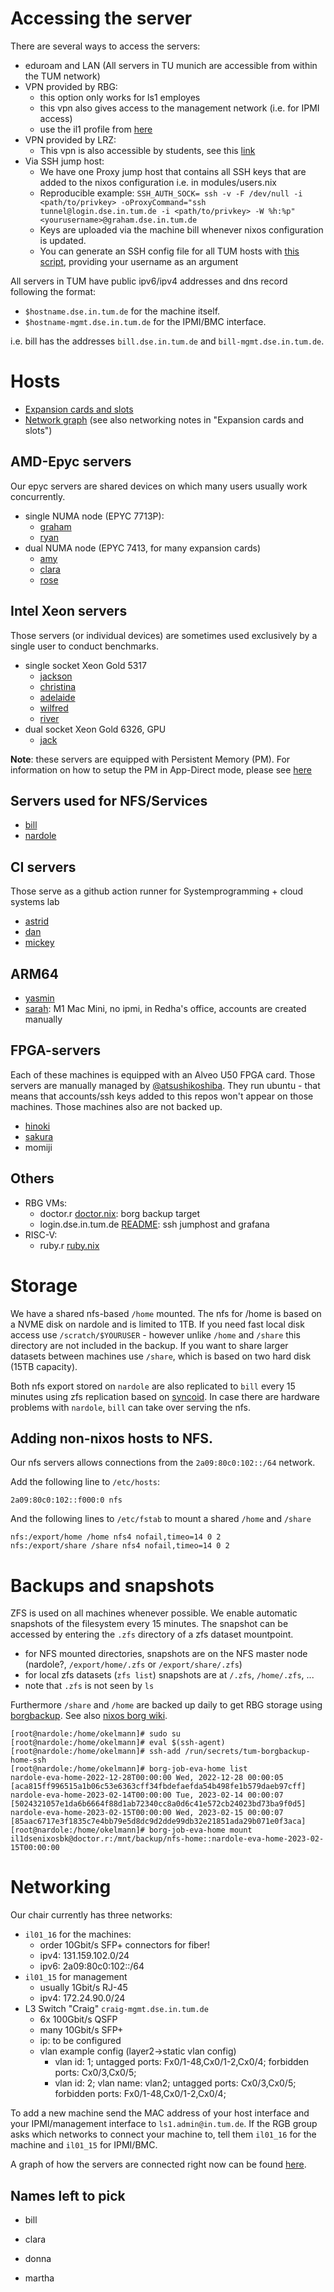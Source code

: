# Accessing the server

There are several ways to access the servers:

- eduroam and LAN (All servers in TU munich are accessible from within the TUM network)
- VPN provided by RBG:
  - this option only works for ls1 employes
  - this vpn also gives access to the management network (i.e. for IPMI access)
  - use the il1 profile from [here](https://vpn.rbg.tum.de)
- VPN provided by LRZ:
  - This vpn is also accessible by students, see this [link](https://doku.lrz.de/display/PUBLIC/VPN+-+OpenVPN+Testbetrieb)
- Via SSH jump host:
  - We have one Proxy jump host that contains all SSH keys that are added to the nixos configuration i.e. in modules/users.nix
  - Reproducible example: `SSH_AUTH_SOCK= ssh -v -F /dev/null -i <path/to/privkey> -oProxyCommand="ssh tunnel@login.dse.in.tum.de -i <path/to/privkey> -W %h:%p" <yourusername>@graham.dse.in.tum.de`
  - Keys are uploaded via the machine bill whenever nixos configuration is updated.
  - You can generate an SSH config file for all TUM hosts with [this script](../gen-ssh-config.sh), providing your username as an argument

All servers in TUM have public ipv6/ipv4 addresses and dns record following the format:

- `$hostname.dse.in.tum.de` for the machine itself.
- `$hostname-mgmt.dse.in.tum.de` for the IPMI/BMC interface.

i.e. bill has the addresses `bill.dse.in.tum.de` and `bill-mgmt.dse.in.tum.de`.

# Hosts

- [Expansion cards and slots](../expansion_cards.md)
- [Network graph](graph.md) (see also networking notes in "Expansion cards and slots")


## AMD-Epyc servers

Our epyc servers are shared devices on which many users usually work concurrently.

- single NUMA node (EPYC 7713P):
  - [graham](graham.md)
  - [ryan](ryan.md)
- dual NUMA node (EPYC 7413, for many expansion cards)
  - [amy](amy.md)
  - [clara](clara.md)
  - [rose](rose.md)

## Intel Xeon servers

Those servers (or individual devices) are sometimes used exclusively by a single user to conduct benchmarks. 

- single socket Xeon Gold 5317  
  - [jackson](jackson.md)
  - [christina](christina.md)
  - [adelaide](adelaide.md)
  - [wilfred](wilfred.md)
  - [river](river.md)
- dual socket Xeon Gold 6326, GPU
  - [jack](jack.md)

**Note**: these servers are equipped with Persistent Memory (PM). 
For information on how to setup the PM in App-Direct mode, please see [here](../SETUP_PM.md)

## Servers used for NFS/Services

- [bill](bill.md)
- [nardole](nardole.md)

## CI servers

Those serve as a github action runner for Systemprogramming + cloud systems lab

- [astrid](astrid.md)
- [dan](dan.md)
- [mickey](mickey.md)


## ARM64

- [yasmin](yasmin.md)
- [sarah](sarah.md): M1 Mac Mini, no ipmi, in Redha's office, accounts are created manually

## FPGA-servers

Each of these machines is equipped with an Alveo U50 FPGA card.  Those servers
are manually managed by [@atsushikoshiba](@atsushikoshiba). They run ubuntu -
that means that accounts/ssh keys added to this repos won't appear on those
machines.  Those machines also are not backed up.

- [hinoki](hinoki.md)
- [sakura](sakura.md)
- momiji

## Others

- RBG VMs:
  - doctor.r [doctor.nix](doctor.nix): borg backup target
  - login.dse.in.tum.de [README](/modules/jumphost/README.md): ssh jumphost and grafana
- RISC-V:
  - ruby.r [ruby.nix](ruby.nix)

# Storage

We have a shared nfs-based `/home` mounted. The nfs for /home is based on a NVME
disk on nardole and is limited to 1TB. If you need fast local disk access use
`/scratch/$YOURUSER` - however unlike `/home` and `/share` this directory are
not included in the backup. If you want to share larger datasets between
machines use `/share`, which is based on two hard disk (15TB capacity).

Both nfs export stored on `nardole` are also replicated to `bill` every 15
minutes using zfs replication based on
[syncoid](https://github.com/TUM-DSE/doctor-cluster-config/blob/master/modules/nfs/server-backup.nix).
In case there are hardware problems with `nardole`, `bill` can take over serving
the nfs.

## Adding non-nixos hosts to NFS.

Our nfs servers allows connections from the `2a09:80c0:102::/64` network.

Add the following line to `/etc/hosts`:

```
2a09:80c0:102::f000:0 nfs
```

And the following lines to `/etc/fstab` to mount a shared `/home` and `/share`

```
nfs:/export/home /home nfs4 nofail,timeo=14 0 2
nfs:/export/share /share nfs4 nofail,timeo=14 0 2
```

# Backups and snapshots

ZFS is used on all machines whenever possible. We enable automatic snapshots of
the filesystem every 15 minutes. The snapshot can be accessed by entering the
`.zfs` directory of a zfs dataset mountpoint.

- for NFS mounted directories, snapshots are on the NFS master node (nardole?, `/export/home/.zfs` or `/export/share/.zfs`)
- for local zfs datasets (`zfs list`) snapshots are at `/.zfs`, `/home/.zfs`, ...
- note that `.zfs` is not seen by `ls`

Furthermore `/share` and `/home` are backed up daily to get RBG storage using
[borgbackup](https://github.com/TUM-DSE/doctor-cluster-config/blob/master/modules/nfs/server.nix). See also [nixos borg wiki](https://nixos.wiki/wiki/Borg_backup#Mounting_point-in-time_archives).

```console
[root@nardole:/home/okelmann]# sudo su
[root@nardole:/home/okelmann]# eval $(ssh-agent)
[root@nardole:/home/okelmann]# ssh-add /run/secrets/tum-borgbackup-home-ssh
[root@nardole:/home/okelmann]# borg-job-eva-home list
nardole-eva-home-2022-12-28T00:00:00 Wed, 2022-12-28 00:00:05 [aca815ff996515a1b06c53e6363cff34fbdefaefda54b498fe1b579daeb97cff]
nardole-eva-home-2023-02-14T00:00:00 Tue, 2023-02-14 00:00:07 [5024321057e1da6b6664f88d1ab72340cc8a0d6c41e572cb24023bd73ba9f0d5]
nardole-eva-home-2023-02-15T00:00:00 Wed, 2023-02-15 00:00:07 [85aac6717e3f1835c7e4bb79e5d8dc9d2dde99db32e21851ada29b071e0f3aca]
[root@nardole:/home/okelmann]# borg-job-eva-home mount il1dsenixosbk@doctor.r:/mnt/backup/nfs-home::nardole-eva-home-2023-02-15T00:00:00
```

# Networking

Our chair currently has three networks:

- `il01_16` for the machines:
  - order 10Gbit/s SFP+ connectors for fiber!
  - ipv4: 131.159.102.0/24
  - ipv6: 2a09:80c0:102::/64
- `il01_15` for management
  - usually 1Gbit/s RJ-45
  - ipv4: 172.24.90.0/24
- L3 Switch "Craig" `craig-mgmt.dse.in.tum.de`
  - 6x 100Gbit/s QSFP
  - many 10Gbit/s SFP+
  - ip: to be configured
  - vlan example config (layer2->static vlan config)
    - vlan id: 1; untagged ports: Fx0/1-48,Cx0/1-2,Cx0/4; forbidden ports: Cx0/3,Cx0/5;
    - vlan id: 2; vlan name: vlan2; untagged ports: Cx0/3,Cx0/5; forbidden ports: Fx0/1-48,Cx0/1-2,Cx0/4;

To add a new machine send the MAC address of your host interface and your IPMI/management interface to `ls1.admin@in.tum.de`.
If the RGB group asks which networks to connect your machine to, tell them `il01_16` for the machine and `il01_15` for IPMI/BMC.

A graph of how the servers are connected right now can be found [here](graph.md).

## Names left to pick

- bill
- clara

- donna
- martha

